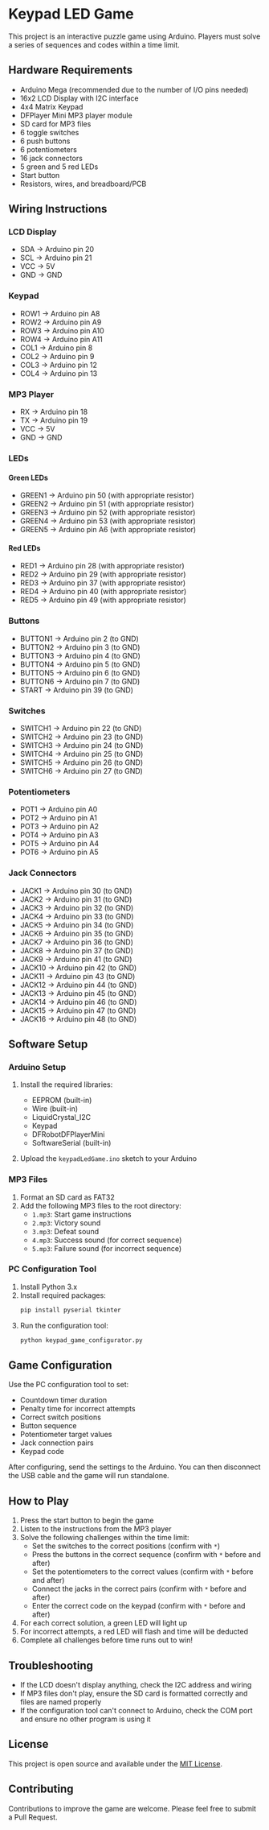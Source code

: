 # Keypad LED Game
This project is an interactive puzzle game using Arduino. Players must solve a series of sequences and codes within a time limit.

## Hardware Requirements

- Arduino Mega (recommended due to the number of I/O pins needed)
- 16x2 LCD Display with I2C interface
- 4x4 Matrix Keypad
- DFPlayer Mini MP3 player module
- SD card for MP3 files
- 6 toggle switches
- 6 push buttons
- 6 potentiometers
- 16 jack connectors
- 5 green and 5 red LEDs
- Start button
- Resistors, wires, and breadboard/PCB

## Wiring Instructions

### LCD Display
- SDA → Arduino pin 20
- SCL → Arduino pin 21
- VCC → 5V
- GND → GND

### Keypad
- ROW1 → Arduino pin A8
- ROW2 → Arduino pin A9
- ROW3 → Arduino pin A10
- ROW4 → Arduino pin A11
- COL1 → Arduino pin 8
- COL2 → Arduino pin 9
- COL3 → Arduino pin 12
- COL4 → Arduino pin 13

### MP3 Player
- RX → Arduino pin 18
- TX → Arduino pin 19
- VCC → 5V
- GND → GND

### LEDs
#### Green LEDs
- GREEN1 → Arduino pin 50 (with appropriate resistor)
- GREEN2 → Arduino pin 51 (with appropriate resistor)
- GREEN3 → Arduino pin 52 (with appropriate resistor)
- GREEN4 → Arduino pin 53 (with appropriate resistor)
- GREEN5 → Arduino pin A6 (with appropriate resistor)

#### Red LEDs
- RED1 → Arduino pin 28 (with appropriate resistor)
- RED2 → Arduino pin 29 (with appropriate resistor)
- RED3 → Arduino pin 37 (with appropriate resistor)
- RED4 → Arduino pin 40 (with appropriate resistor)
- RED5 → Arduino pin 49 (with appropriate resistor)

### Buttons
- BUTTON1 → Arduino pin 2 (to GND)
- BUTTON2 → Arduino pin 3 (to GND)
- BUTTON3 → Arduino pin 4 (to GND)
- BUTTON4 → Arduino pin 5 (to GND)
- BUTTON5 → Arduino pin 6 (to GND)
- BUTTON6 → Arduino pin 7 (to GND)
- START → Arduino pin 39 (to GND)

### Switches
- SWITCH1 → Arduino pin 22 (to GND)
- SWITCH2 → Arduino pin 23 (to GND)
- SWITCH3 → Arduino pin 24 (to GND)
- SWITCH4 → Arduino pin 25 (to GND)
- SWITCH5 → Arduino pin 26 (to GND)
- SWITCH6 → Arduino pin 27 (to GND)

### Potentiometers
- POT1 → Arduino pin A0
- POT2 → Arduino pin A1
- POT3 → Arduino pin A2
- POT4 → Arduino pin A3
- POT5 → Arduino pin A4
- POT6 → Arduino pin A5

### Jack Connectors
- JACK1 → Arduino pin 30 (to GND)
- JACK2 → Arduino pin 31 (to GND)
- JACK3 → Arduino pin 32 (to GND)
- JACK4 → Arduino pin 33 (to GND)
- JACK5 → Arduino pin 34 (to GND)
- JACK6 → Arduino pin 35 (to GND)
- JACK7 → Arduino pin 36 (to GND)
- JACK8 → Arduino pin 37 (to GND)
- JACK9 → Arduino pin 41 (to GND)
- JACK10 → Arduino pin 42 (to GND)
- JACK11 → Arduino pin 43 (to GND)
- JACK12 → Arduino pin 44 (to GND)
- JACK13 → Arduino pin 45 (to GND)
- JACK14 → Arduino pin 46 (to GND)
- JACK15 → Arduino pin 47 (to GND)
- JACK16 → Arduino pin 48 (to GND)

## Software Setup

### Arduino Setup
1. Install the required libraries:
   - EEPROM (built-in)
   - Wire (built-in)
   - LiquidCrystal_I2C
   - Keypad
   - DFRobotDFPlayerMini
   - SoftwareSerial (built-in)

2. Upload the `keypadLedGame.ino` sketch to your Arduino

### MP3 Files
1. Format an SD card as FAT32
2. Add the following MP3 files to the root directory:
   - `1.mp3`: Start game instructions
   - `2.mp3`: Victory sound
   - `3.mp3`: Defeat sound
   - `4.mp3`: Success sound (for correct sequence)
   - `5.mp3`: Failure sound (for incorrect sequence)

### PC Configuration Tool
1. Install Python 3.x
2. Install required packages:
   ```bash
   pip install pyserial tkinter
   ```
3. Run the configuration tool:
   ```bash
   python keypad_game_configurator.py
   ```

## Game Configuration

Use the PC configuration tool to set:
- Countdown timer duration
- Penalty time for incorrect attempts
- Correct switch positions
- Button sequence
- Potentiometer target values
- Jack connection pairs
- Keypad code

After configuring, send the settings to the Arduino. You can then disconnect the USB cable and the game will run standalone.

## How to Play

1. Press the start button to begin the game
2. Listen to the instructions from the MP3 player
3. Solve the following challenges within the time limit:
   - Set the switches to the correct positions (confirm with `*`)
   - Press the buttons in the correct sequence (confirm with `*` before and after)
   - Set the potentiometers to the correct values (confirm with `*` before and after)
   - Connect the jacks in the correct pairs (confirm with `*` before and after)
   - Enter the correct code on the keypad (confirm with `*` before and after)
4. For each correct solution, a green LED will light up
5. For incorrect attempts, a red LED will flash and time will be deducted
6. Complete all challenges before time runs out to win!

## Troubleshooting

- If the LCD doesn't display anything, check the I2C address and wiring
- If MP3 files don't play, ensure the SD card is formatted correctly and files are named properly
- If the configuration tool can't connect to Arduino, check the COM port and ensure no other program is using it

## License

This project is open source and available under the [MIT License](LICENSE).

## Contributing

Contributions to improve the game are welcome. Please feel free to submit a Pull Request.